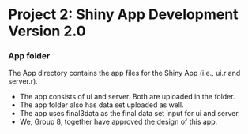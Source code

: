 # Project 2: Shiny App Development Version 2.0
### App folder

The App directory contains the app files for the Shiny App (i.e., ui.r and server.r). 

- The app consists of ui and server. Both are uploaded in the folder.
- The app folder also has data set uploaded as well.
- The app uses final3data as the final data set input for ui and server. 
- We, Group 8, together have approved the design of this app.
